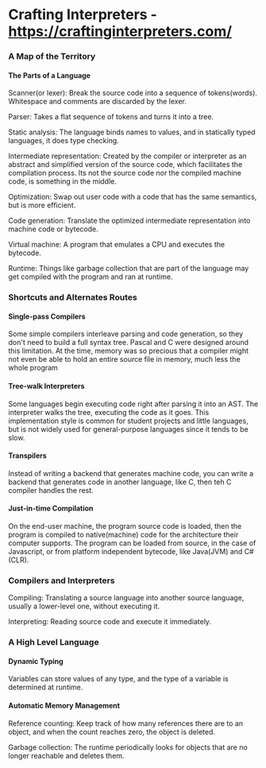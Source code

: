 # Crafting Interpreters - https://craftinginterpreters.com/


### A Map of the Territory

#### The Parts of  a Language
Scanner(or lexer): Break the source code into a sequence of tokens(words). Whitespace and comments are discarded by the lexer.

Parser: Takes a flat sequence of tokens and turns it into a tree.

Static analysis: The language binds names to values, and in statically typed languages, it does type checking.

Intermediate representation: Created by the compiler or interpreter as an abstract and simplified version of the source code, which facilitates the compilation process. Its not the source code nor the compiled machine code, is something in the middle.

Optimization: Swap out user code with a code that has the same semantics, but is more efficient.

Code generation: Translate the optimized intermediate representation into machine code or bytecode.

Virtual machine: A program that emulates a CPU and executes the bytecode.

Runtime: Things like garbage collection that are part of the language may get compiled with the program and ran at runtime.

### Shortcuts and Alternates Routes

#### Single-pass Compilers
Some simple compilers interleave parsing and code generation, so they don't need to build a full syntax tree. Pascal and C were designed around this limitation. At the time, memory was so precious that a compiler might not even be able to hold an entire source file in memory, much less the whole program

#### Tree-walk Interpreters
Some languages begin executing code right after parsing it into an AST. The interpreter walks the tree, executing the code as it goes. This implementation style is common for student projects and little languages, but is not widely used for general-purpose languages since it tends to be slow.

#### Transpilers
Instead of writing a backend that generates machine code, you can write a backend that generates code in another language, like C, then teh C compiler handles the rest.

#### Just-in-time Compilation
On the end-user machine, the program source code is loaded, then the program is compiled to native(machine) code for the architecture their computer supports. The program can be loaded from source, in the case of Javascript, or from platform independent bytecode, like Java(JVM) and C#(CLR).

### Compilers and Interpreters
Compiling: Translating a source language into another source language, usually a lower-level one, without executing it.

Interpreting: Reading source code and execute it immediately.

### A High Level Language

#### Dynamic Typing
Variables can store values of any type, and the type of a variable is determined at runtime.

#### Automatic Memory Management
Reference counting: Keep track of how many references there are to an object, and when the count reaches zero, the object is deleted.

Garbage collection: The runtime periodically looks for objects that are no longer reachable and deletes them.
